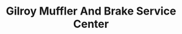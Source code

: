 ---
title: "Gilroy Muffler And Brake Service Center"
url: /gilroy/gilroy-muffler-and-brake-service-center/
shop: car repair
---